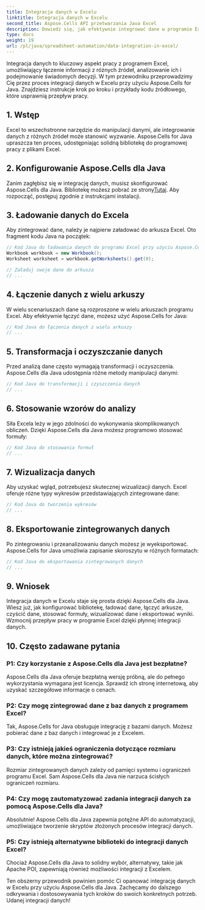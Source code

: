 ```yaml
---
title: Integracja danych w Excelu
linktitle: Integracja danych w Excelu
second_title: Aspose.Cells API przetwarzania Java Excel
description: Dowiedz się, jak efektywnie integrować dane w programie Excel, aby uzyskać lepszy wgląd i podejmować lepsze decyzje. Przewodnik krok po kroku z kodem źródłowym przy użyciu Aspose.Cells dla Java.
type: docs
weight: 19
url: /pl/java/spreadsheet-automation/data-integration-in-excel/
---
```


Integracja danych to kluczowy aspekt pracy z programem Excel, umożliwiający łączenie informacji z różnych źródeł, analizowanie ich i podejmowanie świadomych decyzji. W tym przewodniku przeprowadzimy Cię przez proces integracji danych w Excelu przy użyciu Aspose.Cells for Java. Znajdziesz instrukcje krok po kroku i przykłady kodu źródłowego, które usprawnią przepływ pracy.

## 1. Wstęp

Excel to wszechstronne narzędzie do manipulacji danymi, ale integrowanie danych z różnych źródeł może stanowić wyzwanie. Aspose.Cells for Java upraszcza ten proces, udostępniając solidną bibliotekę do programowej pracy z plikami Excel.

## 2. Konfigurowanie Aspose.Cells dla Java

 Zanim zagłębisz się w integrację danych, musisz skonfigurować Aspose.Cells dla Java. Bibliotekę możesz pobrać ze strony[Tutaj](https://releases.aspose.com/cells/java/). Aby rozpocząć, postępuj zgodnie z instrukcjami instalacji.

## 3. Ładowanie danych do Excela

Aby zintegrować dane, należy je najpierw załadować do arkusza Excel. Oto fragment kodu Java na początek:

```java
// Kod Java do ładowania danych do programu Excel przy użyciu Aspose.Cells
Workbook workbook = new Workbook();
Worksheet worksheet = workbook.getWorksheets().get(0);

// Załaduj swoje dane do arkusza
// ...
```

## 4. Łączenie danych z wielu arkuszy

W wielu scenariuszach dane są rozproszone w wielu arkuszach programu Excel. Aby efektywnie łączyć dane, możesz użyć Aspose.Cells for Java:

```java
// Kod Java do łączenia danych z wielu arkuszy
// ...
```

## 5. Transformacja i oczyszczanie danych

Przed analizą dane często wymagają transformacji i oczyszczenia. Aspose.Cells dla Java udostępnia różne metody manipulacji danymi:

```java
// Kod Java do transformacji i czyszczenia danych
// ...
```

## 6. Stosowanie wzorów do analizy

Siła Excela leży w jego zdolności do wykonywania skomplikowanych obliczeń. Dzięki Aspose.Cells dla Java możesz programowo stosować formuły:

```java
// Kod Java do stosowania formuł
// ...
```

## 7. Wizualizacja danych

Aby uzyskać wgląd, potrzebujesz skutecznej wizualizacji danych. Excel oferuje różne typy wykresów przedstawiających zintegrowane dane:

```java
// Kod Java do tworzenia wykresów
// ...
```

## 8. Eksportowanie zintegrowanych danych

Po zintegrowaniu i przeanalizowaniu danych możesz je wyeksportować. Aspose.Cells for Java umożliwia zapisanie skoroszytu w różnych formatach:

```java
// Kod Java do eksportowania zintegrowanych danych
// ...
```

## 9. Wniosek

Integracja danych w Excelu staje się prosta dzięki Aspose.Cells dla Java. Wiesz już, jak konfigurować bibliotekę, ładować dane, łączyć arkusze, czyścić dane, stosować formuły, wizualizować dane i eksportować wyniki. Wzmocnij przepływ pracy w programie Excel dzięki płynnej integracji danych.

## 10. Często zadawane pytania

### P1: Czy korzystanie z Aspose.Cells dla Java jest bezpłatne?

Aspose.Cells dla Java oferuje bezpłatną wersję próbną, ale do pełnego wykorzystania wymagana jest licencja. Sprawdź ich stronę internetową, aby uzyskać szczegółowe informacje o cenach.

### P2: Czy mogę zintegrować dane z baz danych z programem Excel?

Tak, Aspose.Cells for Java obsługuje integrację z bazami danych. Możesz pobierać dane z baz danych i integrować je z Excelem.

### P3: Czy istnieją jakieś ograniczenia dotyczące rozmiaru danych, które można zintegrować?

Rozmiar zintegrowanych danych zależy od pamięci systemu i ograniczeń programu Excel. Sam Aspose.Cells dla Java nie narzuca ścisłych ograniczeń rozmiaru.

### P4: Czy mogę zautomatyzować zadania integracji danych za pomocą Aspose.Cells dla Java?

Absolutnie! Aspose.Cells dla Java zapewnia potężne API do automatyzacji, umożliwiające tworzenie skryptów złożonych procesów integracji danych.

### P5: Czy istnieją alternatywne biblioteki do integracji danych Excel?

Chociaż Aspose.Cells dla Java to solidny wybór, alternatywy, takie jak Apache POI, zapewniają również możliwości integracji z Excelem.

Ten obszerny przewodnik powinien pomóc Ci opanować integrację danych w Excelu przy użyciu Aspose.Cells dla Java. Zachęcamy do dalszego odkrywania i dostosowywania tych kroków do swoich konkretnych potrzeb. Udanej integracji danych!